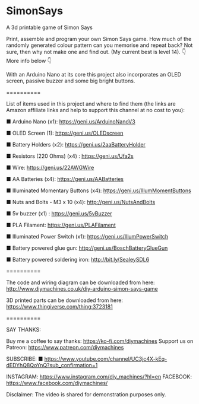 # SimonSays
A 3d printable game of Simon Says

Print, assemble and program your own Simon Says game. How much of the randomly generated colour pattern can you memorise and repeat back? Not sure, then why not make one and find out. (My current best is level 14).   👇 More info below 👇

With an Arduino Nano at its core this project also incorporates an OLED screen, passive buzzer and some big bright buttons.

==========

List of items used in this project and where to find them (the links are Amazon affiliate links and help to support this channel at no cost to you):

■ Arduino Nano (x1): https://geni.us/ArduinoNanoV3

■ OLED Screen (1): https://geni.us/OLEDscreen

■ Battery Holders (x2): https://geni.us/2aaBatteryHolder

■ Resistors (220 Ohms) (x4) : https://geni.us/Ufa2s

■ Wire: https://geni.us/22AWGWire

■ AA Batteries (x4): https://geni.us/AABatteries

■ Illuminated Momentary Buttons (x4): https://geni.us/IllumMomentButtons

■ Nuts and Bolts - M3 x 10 (x4): http://geni.us/NutsAndBolts

■ 5v buzzer (x1) : https://geni.us/5vBuzzer

■ PLA Filament: https://geni.us/PLAFilament

■ Illuminated Power Switch (x1): https://geni.us/IllumPowerSwitch

■ Battery powered glue gun: http://geni.us/BoschBatteryGlueGun

■ Battery powered soldering iron:  http://bit.ly/SealeySDL6 



==========

The code and wiring diagram can be downloaded from here: http://www.diymachines.co.uk/diy-arduino-simon-says-game

3D printed parts can be downloaded from here: https://www.thingiverse.com/thing:3723181

==========

SAY THANKS:

Buy me a coffee to say thanks: https://ko-fi.com/diymachines
Support us on Patreon: https://www.patreon.com/diymachines

SUBSCRIBE: 
■ https://www.youtube.com/channel/UC3jc4X-kEq-dEDYhQ8QoYnQ?sub_confirmation=1

INSTAGRAM: https://www.instagram.com/diy_machines/?hl=en
FACEBOOK: https://www.facebook.com/diymachines/


Disclaimer:
The video is shared for demonstration purposes only.
